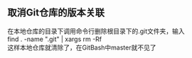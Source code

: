 

## 取消Git仓库的版本关联   
在本地仓库的目录下调用命令行删除根目录下的.git文件夹，输入   
find . -name ".git" | xargs rm -Rf     
这样本地仓库就清除了，在GitBash中master就不见了   

